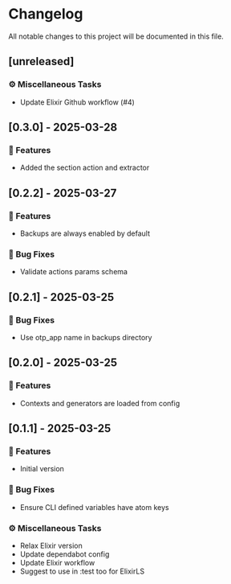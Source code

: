 # Changelog

All notable changes to this project will be documented in this file.

## [unreleased]

### ⚙️ Miscellaneous Tasks

- Update Elixir Github workflow (#4)

## [0.3.0] - 2025-03-28

### 🚀 Features

- Added the section action and extractor

## [0.2.2] - 2025-03-27

### 🚀 Features

- Backups are always enabled by default

### 🐛 Bug Fixes

- Validate actions params schema

## [0.2.1] - 2025-03-25

### 🐛 Bug Fixes

- Use otp_app name in backups directory

## [0.2.0] - 2025-03-25

### 🚀 Features

- Contexts and generators are loaded from config

## [0.1.1] - 2025-03-25

### 🚀 Features

- Initial version

### 🐛 Bug Fixes

- Ensure CLI defined variables have atom keys

### ⚙️ Miscellaneous Tasks

- Relax Elixir version
- Update dependabot config
- Update Elixir workflow
- Suggest to use in :test too for ElixirLS

<!-- generated by git-cliff -->
